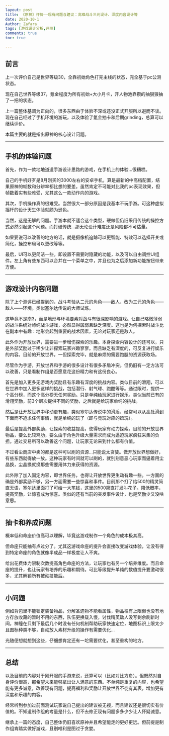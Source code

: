```yaml
---
layout: post
title: 《原神》评价——现有问题与建议：高难战斗三元设计、深度内容设计等
date: 2020-10-1
Author: Zafara
tags: [游戏设计分析,评测]
comments: true
toc: true

---
```


## 前言

上一次评价自己是世界等级30，全靠初始角色打完主线的状态，完全基于pc公测状态。

现在自己世界等级37，氪金程度为所有初始+大小月卡，开人物池靠攒的抽狠狠抽了一把的状态。

上一篇整体基调为正向的，很多东西由于体验不深或还没正式开服所以避而不谈。现在自己经过了手机环境的游玩，以及体验了氪金抽卡和后期grinding，总算可以继续评价。

本篇主要的就是指出原神的核心设计问题。

-----------------------

## 手机的体验问题

首先，作为一款地地道道手游设计思路的游戏，在手机上的体验…很糟糕。

自己的手机好歹是8月刚买的3000左右的安卓手机，算是最新的中高档配置，结果原神的帧数和分辨率都比想的要差。虽然肯定不可能对比我的pc表现效果，但帧数着实有些难受，尤其这么一款动作向的游戏。

其次，手机操作真的很难受。当然很大一部分原因是我基本不玩手游。可这种虚拟摇杆的设计天生体验就颇为逊色。

当然，这是无解的问题。手游本就不适合这个类型，硬做但仍旧采用传统的操控方式必然引起这个问题。而打破传统…那无论设计难度还是风险都不可估量。

如果要说可以改善的地方的话，就是摄像机追踪可以更智能、特效可以选择开关或简化，操控布局可以更改等等。

最后，UI可以更简洁一些。即设置不需要时隐藏的功能，以及可以自由调控UI组件。左上角有些东西可以合并在一个菜单之中，并且也为之后添加新功能按钮带来方便。

-----------------------

## 游戏设计内容问题

除了上个测评已经提到的，战斗考验从二元的角色——敌人，改为三元的角色——敌人——环境。类似塞尔达传说的大师试炼。

这毕竟不是崩3，而是地形与环境要素对战斗有很深影响的游戏。让自己略微薄弱的战斗系统对峙纯战斗游戏，必然显得孱弱且缺乏深度。这也是为何探索时战斗比在副本中有趣：地形会起到重要的战术因素，无论对玩家还是敌人。

此外作为开放世界，需要进一步增伤探索的乐趣。本身探索内容设计的还可以，只是外部奖励过于稀少让非探索玩家兴趣寥寥。而且缺乏有深度的，可反复进行娱乐的内容。目前的开放世界，一但探索完毕，就是麻烦的需要跑腿的资源获取场。

尽管作为手游，开放世界和手游的很多设计有很多矛盾冲突。但仍旧有一定方法可以改善，只是看制作组是否愿意花这份精力和有这份良心。

首先是加入更多无游戏内奖励且有乐趣有深度的挑战内容。类似目前的滑翔，可以在世界中加入更多这样的挑战，包括潜行、射气球、跑酷等等。通过限时，提供一个高分榜，而这个高分榜无任何奖励。只是单纯给玩家进行娱乐。类似当前已有的滑翔奖励，前3个层次提供不同的奖励，之后就是给玩家单纯的挑战。

然后是让开放世界中移动更有趣，类似塞尔达传说中的滑盾，经常可以从高处滑到下面而不追求任何事情，就是单纯的玩了（即与竞玩对应的嬉玩）。

最后是提高外部奖励，让探索的收益提高，使得玩家有动力探索。目前的开放世界物品，要么比较鸡肋，要么由于角色升级大量需求而成为逼迫玩家疯狂采集的负担。通过交易所可以改善这个问题，让玩家无论采到什么都有价值。

不过看尘商店中卖的都是这种可以刷的资源…只能说太贪婪。做开放世界想做好，有些东西就得放一放。这种玩家有时间就可以刷的，就别刻意恶心玩家而逼着用尘晶换，尘晶换就换那些需要用体力来获得的资源。

此外除了加入固定内容，即世界任务，也得让开放世界更生动有趣一些。一方面的确是外部奖励不够，另一方面需要一些惊喜和事件。目前那个打了给500的精灵简直无语，塞尔达里面打了可给一大笔钱，这里的500简直打发叫花子。降低概率，提高奖励，让惊喜成为惊喜。类似的还有当前的突发事件设计，也是奖励少又没啥意思。

-----------------------

## 抽卡和养成问题

概率低和命座价值高可以理解，毕竟这游戏制作一个角色的成本极其高。

但命座只能抽有点过分了。尤其这游戏命座的提升会直接改变游戏体验，让没有得到特定命座的角色就像半成品一样极度让人不爽。

给出花费体力限制次数提高角色命座的方法，让玩家也有另一个培养维度。而且命座的提升，也让玩家有培养的乐趣和期待。可比等级提升单纯的数值提升要激动很多，尤其解锁所有被动技能后。

-----------------------

## 小问题

例如背包里不能锁定装备物品，分解圣遗物不能看属性，物品栏有上限但也没有地方存放收藏的暂时不用的东西，队伍更换载入慢，讨伐精英敌人没写剩余刷新时间，神瞳在只剩下最后几个时没有任何机制帮助玩家快速定位，地图标识上限太少且图标种类不够，自动放入素材升级的操作有需要优化…

光随便想就想到这些，仔细想肯定还有一坨需要优化，甚至重构的地方。

-----------------------

## 总结

以及目前的内容对于刚开服的手游来说，还算可以（比如对比方舟）。但既然对自身评价很高，那希望未来能够拿出让人满意的东西。不单纯是重复的内容，也希望能有更多诚意，改善现有问题，提高福利和奖励让开放世界不徒有其表，增加更有深度和乐趣的内容。

经常听到参加过前面测试玩家说自己提出的建议被无视，而且建议还是很切实有价值的。不知道制作组的考量是什么，但不去修正现有问题多多少少让人怀疑诚意。

继承上一篇的态度，自己整体仍旧喜欢原神并且希望能走的更好更远。但前提是制作组肯踏实做好游戏，且别唯利是图过于贪婪。
